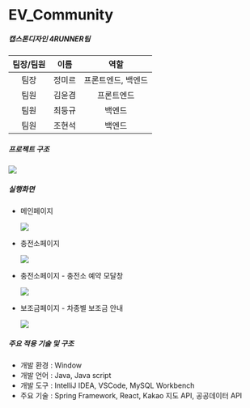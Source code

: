 # EV_Community

##### 캡스톤디자인 4RUNNER팀

| 팀장/팀원 |  이름  |        역할        |
| :-------: | :----: | :----------------: |
|   팀장    | 정미르 | 프론트엔드, 백엔드 |
|   팀원    | 김윤겸 |     프론트엔드     |
|   팀원    | 최둥규 |       백엔드       |
|   팀원    | 조현석 |       백엔드       |



##### 프로젝트 구조

![](D:\한성대\4학년\1학기\캡스톤디자인_N\_제안서\이미지\캡처.PNG)



##### 실행화면

- 메인페이지

  ![](D:\한성대\4학년\1학기\캡스톤디자인_N\_제안서\이미지\001.PNG)

- 충전소페이지

  ![](D:\한성대\4학년\1학기\캡스톤디자인_N\_제안서\이미지\002.PNG)

- 충전소페이지 - 충전소 예약 모달창

  ![](D:\한성대\4학년\1학기\캡스톤디자인_N\_제안서\이미지\003.PNG)

- 보조금페이지 - 차종별 보조금 안내

  ![](D:\한성대\4학년\1학기\캡스톤디자인_N\_제안서\이미지\004.PNG)



##### 주요 적용 기술 및 구조

- 개발 환경 : Window
- 개발 언어 : Java, Java script
- 개발 도구 : IntelliJ IDEA, VSCode, MySQL Workbench
- 주요 기술 : Spring Framework, React, Kakao 지도 API, 공공데이터 API
